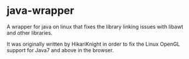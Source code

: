 # java-wrapper
A wrapper for java on linux that fixes the library linking issues with libawt and other libraries.


It was originally written by HikariKnight in order to fix the Linux OpenGL support for Java7 and above in the browser.
